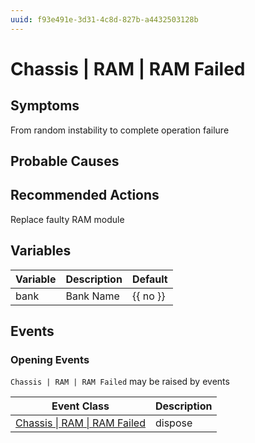 ```yaml
---
uuid: f93e491e-3d31-4c8d-827b-a4432503128b
---
```

# Chassis | RAM | RAM Failed

## Symptoms

From random instability to complete operation failure

## Probable Causes

## Recommended Actions

Replace faulty RAM module

## Variables

Variable | Description | Default
--- | --- | ---
bank | Bank Name | {{ no }}

## Events

### Opening Events
`Chassis | RAM | RAM Failed` may be raised by events

Event Class | Description
--- | ---
[Chassis \| RAM \| RAM Failed](../../../event-classes/chassis/ram/ram-failed.md) | dispose
